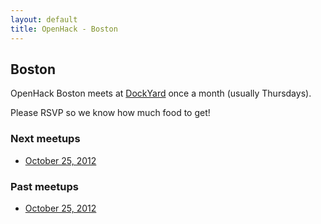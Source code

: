 ```yaml
---
layout: default
title: OpenHack - Boston
---
```


## Boston

OpenHack Boston meets at [DockYard](http://dockyard.com) once a month (usually Thursdays).

Please RSVP so we know how much food to get!

### Next meetups

* [October 25, 2012](https://guestlistapp.com/events/132006)

### Past meetups

* [October 25, 2012](http://reefpoints.dockyard.com/community/2012/10/26/openhack-boston.html)
